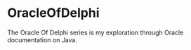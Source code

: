 # OracleOfDelphi
The Oracle Of Delphi series is my exploration through Oracle documentation on Java.
